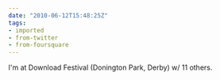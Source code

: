 ```yaml
---
date: "2010-06-12T15:48:25Z"
tags:
- imported
- from-twitter
- from-foursquare
---
```

I'm at Download Festival \(Donington Park, Derby) w/ 11 others.
